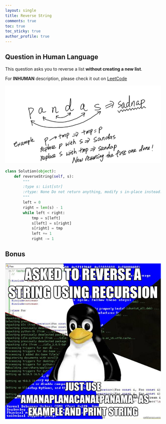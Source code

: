 ```yaml
---
layout: single
title: Reverse String
comments: true
toc: true
toc_sticky: true
author_profile: true
---
```


## Question in Human Language

This question asks you to reverse a list **without creating a new list**.

For **INHUMAN** description, please check it out on [LeetCode](https://leetcode.com/problems/reverse-string/)

![reverse stirng demo](./asset/revser-string-demo.png)

```python
class Solution(object):
    def reverseString(self, s):
        """
        :type s: List[str]
        :rtype: None Do not return anything, modify s in-place instead.
        """
        left = 0
        right = len(s) - 1
        while left < right:
            tmp = s[left]
            s[left] = s[right]
            s[right] = tmp
            left += 1
            right -= 1
```

## Bonus

![Linux reverse string](./asset/linux-reverse-string.jpg)